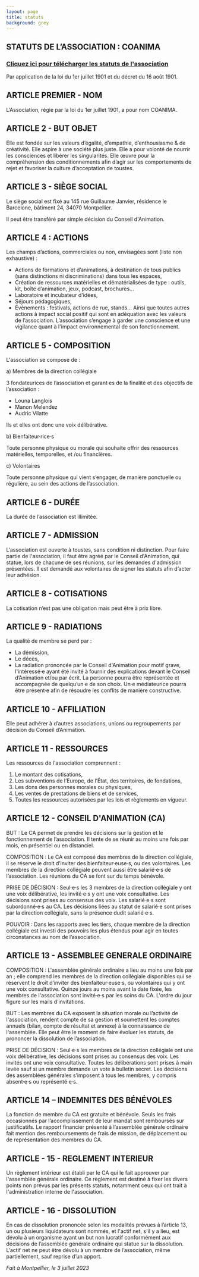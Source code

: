 ```yaml
---
layout: page
title: statuts
background: grey
---
```


<section class="page-section">
  <div class="container">
    <div class="row">
      <div class="col-lg-12 text-center">
        <h2 class="section-heading text-uppercase">STATUTS DE L’ASSOCIATION : COANIMA</h2>
        <h3 class="section-subheading text-muted"><a href="Statuts-COANIMA.pdf" target="_blank">Cliquez ici pour télécharger les statuts de l'association</a></h3>
      </div>
    </div>
  </div>
</section>
Par application de la loi du 1er juillet 1901 et du décret du 16 août 1901.

## ARTICLE PREMIER - NOM

L’Association, régie par la loi du 1er juillet 1901, a pour nom COANIMA.

## ARTICLE 2 - BUT OBJET

Elle est fondée sur les valeurs d’égalité, d’empathie, d’enthousiasme & de créativité. Elle aspire à une société plus juste. Elle a pour volonté de nourrir les consciences et libérer les singularités. Elle œuvre pour la compréhension des conditionnements afin d’agir sur les comportements de rejet et favoriser la culture d’acceptation de toustes.

## ARTICLE 3 - SIÈGE SOCIAL

Le siège social est fixé au 145 rue Guillaume Janvier, résidence le Barcelone, bâtiment 24, 34070 Montpellier. 

Il peut être transféré par simple décision du Conseil d'Animation.

## ARTICLE 4 : ACTIONS

Les champs d’actions, commerciales ou non, envisagées sont (liste non exhaustive) :
- Actions de formations et d’animations, à destination de tous publics (sans distinctions ni discriminations) dans tous les espaces,
- Création de ressources matérielles et dématérialisées de type : outils, kit, boîte d’animation, jeux, podcast, brochures...
- Laboratoire et incubateur d’idées,
- Séjours pédagogiques,
- Évènements : festivals, actions de rue, stands...
Ainsi que toutes autres actions à impact social positif qui sont en adéquation avec les valeurs de l’association. L’association s’engage à garder une conscience et une vigilance quant à l'impact environnemental de son fonctionnement.

## ARTICLE 5 - COMPOSITION

L'association se compose de :

a) Membres de la direction collégiale

3 fondateurices de l’association et garant·es de la finalité et des objectifs de l’association :
- Louna Langlois
- Manon Melendez
- Audric Vilatte

Ils et elles ont donc une voix délibérative.

b) Bienfaiteur·rice·s

Toute personne physique ou morale qui souhaite offrir des ressources matérielles, temporelles, et /ou financières.

c) Volontaires

Toute personne physique qui vient s’engager, de manière ponctuelle ou régulière, au sein des actions de l’association.

## ARTICLE 6 - DURÉE

La durée de l’association est illimitée.

## ARTICLE 7 - ADMISSION

L’association est ouverte à toustes, sans condition ni distinction. Pour faire partie de l'association, il faut être agréé par le Conseil d'Animation, qui statue, lors de chacune de ses réunions, sur les demandes d'admission présentées. Il est demandé aux volontaires de signer les statuts afin d’acter leur adhésion.

## ARTICLE 8 - COTISATIONS

La cotisation n’est pas une obligation mais peut être à prix libre.

## ARTICLE 9 - RADIATIONS

La qualité de membre se perd par :
- La démission,
- Le décès,
- La radiation prononcée par le Conseil d'Animation pour motif grave, l'intéressé·e ayant été invité à fournir des explications devant le Conseil d’Animation et/ou par écrit. La personne pourra être représentée et accompagnée de quelqu’un·e de son choix. Un·e médiateurice pourra être présent·e afin de résoudre les conflits de manière constructive.

## ARTICLE 10 - AFFILIATION

Elle peut adhérer à d’autres associations, unions ou regroupements par décision du Conseil d’Animation.

## ARTICLE 11 - RESSOURCES

Les ressources de l'association comprennent :
1. Le montant des cotisations,
2. Les subventions de l’Europe, de l’État, des territoires, de fondations,
3. Les dons des personnes morales ou physiques,
4. Les ventes de prestations de biens et de services,
5. Toutes les ressources autorisées par les lois et règlements en vigueur.

## ARTICLE 12 - CONSEIL D'ANIMATION (CA)

BUT : Le CA permet de prendre les décisions sur la gestion et le fonctionnement de l’association. Il tente de se réunir au moins une fois par mois, en présentiel ou en distanciel.

COMPOSITION : Le CA est composé des membres de la direction collégiale, il se réserve le droit d’inviter des bienfaiteur·euse·s, ou des volontaires. Les membres de la direction collégiale peuvent aussi être salarié·e·s de l’association. Les réunions du CA se font sur du temps bénévole.

PRISE DE DÉCISION : Seul·e·s les 3 membres de la direction collégiale y ont une voix délibérative, les invité·e·s y ont une voix consultative. Les décisions sont prises au consensus des voix. Les salarié·e·s sont subordonné·e·s au CA. Les décisions liées au statut de salarié·e sont prises par la direction collégiale, sans la présence dudit salarié·e·s. 

POUVOIR : Dans les rapports avec les tiers, chaque membre de la direction collégiale est investi des pouvoirs les plus étendus pour agir en toutes circonstances au nom de l’association.

## ARTICLE 13 - ASSEMBLEE GENERALE ORDINAIRE

COMPOSITION : L'assemblée générale ordinaire a lieu au moins une fois par an ; elle comprend les membres de la direction collégiale disponibles qui se réservent le droit d’inviter des bienfaiteur·euse·s, ou volontaires qui y ont une voix consultative.
Quinze jours au moins avant la date fixée, les membres de l'association sont invité·e·s par les soins du CA. L'ordre du jour figure sur les mails d’invitations.

BUT : Les membres du CA exposent la situation morale ou l’activité de l'association, rendent compte de sa gestion et soumettent les comptes annuels (bilan, compte de résultat et annexe) à la connaissance de l'assemblée. Elle peut être le moment de faire évoluer les statuts, de prononcer la dissolution de l’association.

PRISE DE DÉCISION : Seul·e·s les membres de la direction collégiale ont une voix délibérative, les décisions sont prises au consensus des voix. Les invités ont une voix consultative. Toutes les délibérations sont prises à main levée sauf si un membre demande un vote à bulletin secret. Les décisions des assemblées générales s’imposent à tous les membres, y compris absent·e·s ou représenté·e·s.

## ARTICLE 14 – INDEMNITES DES BÉNÉVOLES

La fonction de membre du CA est gratuite et bénévole. Seuls les frais occasionnés par l’accomplissement de leur mandat sont remboursés sur justificatifs. Le rapport financier présenté à l’assemblée générale ordinaire fait mention des remboursements de frais de mission, de déplacement ou de représentation des membres du CA.

## ARTICLE - 15 - REGLEMENT INTERIEUR

Un règlement intérieur est établi par le CA qui le fait approuver par l'assemblée générale ordinaire. Ce règlement est destiné à fixer les divers points non prévus par les présents statuts, notamment ceux qui ont trait à l'administration interne de l'association.

## ARTICLE - 16 - DISSOLUTION

En cas de dissolution prononcée selon les modalités prévues à l’article 13, un ou plusieurs liquidateurs sont nommés, et l'actif net, s'il y a lieu, est dévolu à un organisme ayant un but non lucratif conformément aux décisions de l’assemblée générale ordinaire qui statue sur la dissolution. L’actif net ne peut être dévolu à un membre de l’association, même partiellement, sauf reprise d’un apport.

*Fait à Montpellier, le 3 juillet 2023*
